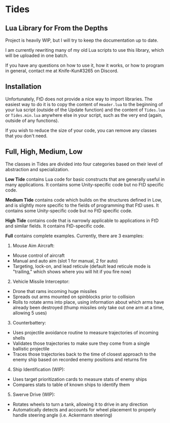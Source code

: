 # Tides
## Lua Library for From the Depths

Project is heavily WIP, but I will try to keep the documentation up to date.

I am currently rewriting many of my old Lua scripts to use this library, which will be uploaded in one batch.

If you have any questions on how to use it, how it works, or how to program in general, contact me at Knife-Kun#3265 on Discord.

## Installation

Unfortunately, FtD does not provide a nice way to import libraries. The easiest way to do it is to copy the content of `Header.lua` to the beginning of your lua script (outside of the Update function) and the content of `Tides.lua` or `Tides.min.lua` anywhere else in your script, such as the very end (again, outside of any functions).

If you wish to reduce the size of your code, you can remove any classes that you don't need.

## Full, High, Medium, Low

The classes in Tides are divided into four categories based on their level of abstraction and specialization.

**Low Tide** contains Lua code for basic constructs that are generally useful in many applications. It contains some Unity-specific code but no FtD specific code.

**Medium Tide** contains code which builds on the structures defined in Low, and is slightly more specific to the fields of programming that FtD uses. It contains some Unity-specific code but no FtD specific code.

**High Tide** contains code that is narrowly applicable to applications in FtD and similar fields. It contains FtD-specific code.

**Full** contains complete examples. Currently, there are 3 examples:

1. Mouse Aim Aircraft:
* Mouse control of aircraft
* Manual and auto aim (slot 1 for manual, 2 for auto)
* Targeting, lock-on, and lead reticule (default lead reticule mode is "trailing," which shows where you will hit if you fire now)

2. Vehicle Missile Interceptor:
* Drone that rams incoming huge missiles
* Spreads out arms mounted on spinblocks prior to collision
* Rolls to rotate arms into place, using information about which arms have already been destroyed (thump missiles only take out one arm at a time, allowing 5 uses)

3. Counterbattery:
* Uses projectile avoidance routine to measure trajectories of incoming shells
* Validates those trajectories to make sure they come from a single ballistic projectile
* Traces those trajectories back to the time of closest approach to the enemy ship based on recorded enemy positions and returns fire

4. Ship Identification (WIP):
* Uses target prioritization cards to measure stats of enemy ships
* Compares stats to table of known ships to identify them

5. Swerve Drive (WIP):
* Rotates wheels to turn a tank, allowing it to drive in any direction
* Automatically detects and accounts for wheel placement to properly handle steering angle (i.e. Ackermann steering)
